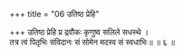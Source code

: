 +++
title = "06 उतिष्ठ प्रेहि"

+++
उतिष्ठ प्रेहि प्र द्रवौकः कृणुष्व सलिले सधस्थे ।  
तत्र त्वं पितृभिः संविदानः सं सोमेन मदस्व सं स्वधाभिः॥ ॥ ६ ॥